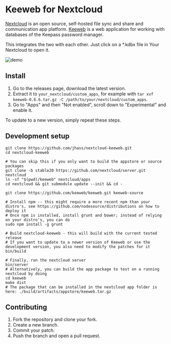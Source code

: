 # Keeweb for Nextcloud

[Nextcloud](https://nextcloud.com/) is an open source, self-hosted file sync and share and communication app platform.
[Keeweb](https://keeweb.info/) is a web application for working with databases of the Keepass password manager.

This integrates the two with each other. Just click on a \*.kdbx file in Your Nextcloud to open it.

![demo](https://cloud.aeshna.de/u/mrzyx/keeweb.gif)

## Install

1. Go to the releases page, download the latest version.
1. Extract it to `your_nextcloud/custom_apps`, for example with `tar xvf keeweb-0.6.6.tar.gz -C /path/to/your/nextcloud/custom_apps`.
1. Go to "Apps" and then "Not enabled", scroll down to "Experimental" and enable it.

To update to a new version, simply repeat these steps.

## Development setup

```
git clone https://github.com/jhass/nextcloud-keeweb.git
cd nextcloud-keeweb

# You can skip this if you only want to build the appstore or source packages
git clone -b stable20 https://github.com/nextcloud/server.git nextcloud
ln -sf "$(pwd)/keeweb" nextcloud/apps
cd nextcloud && git submodule update --init && cd -

git clone https://github.com/keeweb/keeweb.git keeweb-source

# Install npm -- this might require a more recent npm than your distro's, see https://github.com/nodesource/distributions on how to deploy it
# Once npm is installed, install grunt and bower; instead of relying on your distro's, you can do
sudo npm install -g grunt

# Build nextcloud-keeweb - this will build with the current tested release
# If you want to update to a newer version of Keeweb or use the development version, you also need to modify the patches for it
bin/build

# Finally, run the nextcloud server
bin/server
# Alternatively, you can build the app package to test on a running nextcloud by doing
cd keeweb
make dist
# The package that can be installed in the nextcloud app folder is here: ./build/artifacts/appstore/keeweb.tar.gz
```

## Contributing

1. Fork the repository and clone your fork.
1. Create a new branch.
1. Commit your patch.
1. Push the branch and open a pull request.
